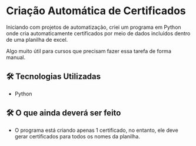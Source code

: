 # Criação Automática de Certificados

Iniciando com projetos de automatização, criei um programa em Python onde cria automaticamente certificados por meio de dados incluídos dentro de uma planilha de excel.

Algo muito útil para cursos que precisam fazer essa tarefa de forma manual.

 ## 🛠️ Tecnologias Utilizadas
 
 - Python

 ## 🛠️ O que ainda deverá ser feito

 - O programa está criando apenas 1 certificado, no entanto, ele deve gerar certificados para todos os nomes da planilha.
